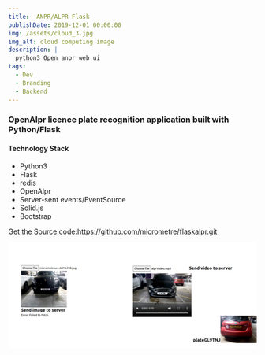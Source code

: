 ```yaml
---
title:  ANPR/ALPR Flask
publishDate: 2019-12-01 00:00:00
img: /assets/cloud_3.jpg
img_alt: cloud computing image
description: |
  python3 Open anpr web ui
tags:
  - Dev
  - Branding
  - Backend
---
```

### OpenAlpr licence plate recognition application built with Python/Flask 


#### Technology Stack
* Python3
* Flask
* redis
* OpenAlpr
* Server-sent events/EventSource
* Solid.js
* Bootstrap



<a href="https://github.com/micrometre/pyalpr.git" target="_blank">Get the Source code:https://github.com/micrometre/flaskalpr.git</a>


![A local image](/public/assets/demo1.png)